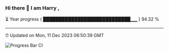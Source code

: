 ### Hi there 👋 I am Harry , 

⏳ Year progress { ████████████████████████████▁▁ } 94.32 %

---

⏰ Updated on Mon, 11 Dec 2023 06:50:39 GMT

![Progress Bar CI](https://github.com/duykhang68/duykhang68/workflows/Progress%20Bar%20CI/badge.svg)
